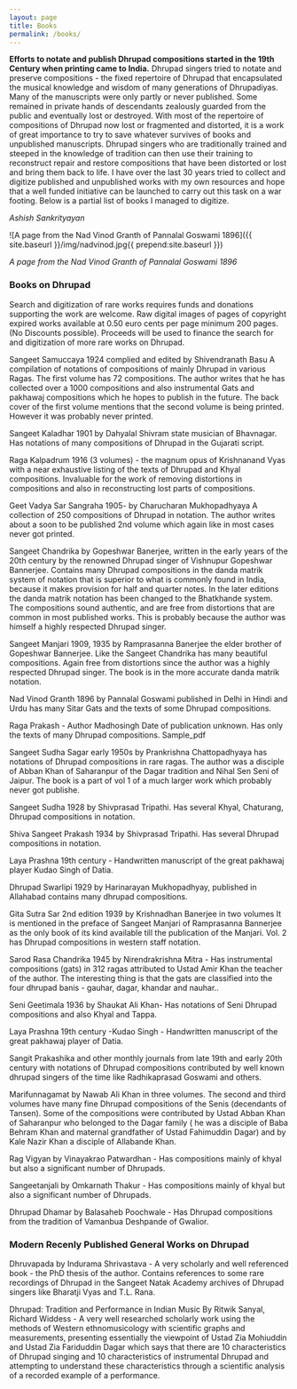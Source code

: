 ```yaml
---
layout: page
title: Books
permalink: /books/
---
```


<strong>Efforts to notate and publish Dhrupad compositions started in the 19th Century when printing came to India.</strong> Dhrupad singers tried to notate and preserve compositions - the fixed repertoire of Dhrupad that encapsulated the musical knowledge and wisdom of many generations of Dhrupadiyas. Many of the manuscripts were only partly or never published. Some remained in private hands of descendants zealously guarded from the public and eventually lost or destroyed. With most of the repertoire of compositions of Dhrupad now lost or fragmented and distorted, it is a work of great importance to try to save whatever survives of books and unpublished manuscripts. Dhrupad singers who are traditionally trained and steeped in the knowledge of tradition can then use their training to reconstruct repair and restore compositions that have been distorted or lost and bring them back to life. I have over the last 30 years tried to collect and digitize published and unpublished works with my own resources and hope that a well funded initiative can be launched to carry out this task on a war footing. Below is a partial list of books I managed to digitize.

*Ashish Sankrityayan*

![A page from the Nad Vinod Granth of Pannalal Goswami 1896]({{ site.baseurl }}/img/nadvinod.jpg{{ prepend:site.baseurl }})

*A page from the Nad Vinod Granth of Pannalal Goswami 1896*



<h3>Books on Dhrupad</h3>

Search and digitization of rare works requires funds and donations supporting the work are welcome. Raw digital images of pages of copyright expired works available at 0.50 euro cents per page minimum 200 pages. (No Discounts possible). Proceeds will be used to finance the search for and digitization of more rare works on Dhrupad.

<span class="book">Sangeet Samuccaya</span> 1924 complied and edited by Shivendranath Basu A compilation of notations of compositions of mainly Dhrupad in various Ragas. The first volume has 72 compositions. The author writes that he has collected over a 1000 compositions and also instrumental Gats and pakhawaj compositions which he hopes to publish in the future. The back cover of the first volume mentions that the second volume is being printed. However it was probably never printed.

<span class="book">Sangeet Kaladhar</span> 1901 by Dahyalal Shivram state musician of Bhavnagar. Has notations of many compositions of Dhrupad in the Gujarati script.

<span class="book">Raga Kalpadrum</span> 1916 (3 volumes) - the magnum opus of Krishnanand Vyas with a near exhaustive listing of the texts of Dhrupad and Khyal compositions. Invaluable for the work of removing distortions in compositions and also in reconstructing lost parts of compositions.

<span class="book">Geet Vadya Sar Sangraha</span> 1905- by Charucharan Mukhopadhyaya A collection of 250 compositions of Dhrupad in notation. The author writes about a soon to be published 2nd volume which again like in most cases never got printed.

<span class="book">Sangeet Chandrika</span> by Gopeshwar Banerjee,  written in the early years of the 20th century by the renowned Dhrupad singer of Vishnupur Gopeshwar Bannerjee. Contains many  Dhrupad compositions in the danda matrik  system of notation that is superior to what is commonly found in India, because it makes provision for half and quarter  notes. In the later editions the danda matrik notation has been changed to the Bhatkhande system. The compositions sound authentic, and are free from distortions that are common in most published works. This is  probably because the author was himself a highly respected Dhrupad singer.

<span class="book">Sangeet Manjari</span> 1909, 1935 by Ramprasanna Banerjee the elder brother of Gopeshwar Bannerjee. Like the Sangeet Chandrika has many beautiful compositions. Again free from distortions since the author was a highly respected Dhrupad singer. The book is in the more accurate danda matrik notation.

<span class="book">Nad Vinod Granth</span> 1896 by Pannalal Goswami published in Delhi in Hindi and Urdu  has many  Sitar Gats  and the texts of some Dhrupad compositions.

<span class="book">Raga Prakash</span> - Author Madhosingh Date of publication unknown. Has only the texts of many Dhrupad compositions. Sample_pdf

<span class="book">Sangeet Sudha Sagar</span> early 1950s by Prankrishna Chattopadhyaya has notations of Dhrupad compositions in rare ragas. The author was a disciple of Abban Khan of Saharanpur of the Dagar tradition and Nihal Sen Seni of Jaipur. The book is a part of vol 1 of a much larger work which probably never got publishe.

<span class="book">Sangeet Sudha</span> 1928 by Shivprasad Tripathi. Has several Khyal, Chaturang, Dhrupad compositions in notation.

<span class="book">Shiva Sangeet Prakash</span> 1934 by Shivprasad Tripathi. Has several Dhrupad compositions in notation.

<span class="book">Laya Prashna</span> 19th century - Handwritten manuscript of the great pakhawaj player Kudao Singh of Datia.

<span class="book">Dhrupad Swarlipi</span> 1929 by Harinarayan Mukhopadhyay, published in Allahabad contains many dhrupad  compositions.

<span class="book">Gita Sutra Sar</span> 2nd edition 1939 by Krishnadhan Banerjee in two volumes It is mentioned in the preface of Sangeet Manjari of Ramprasanna Bannerjee as the only book of its kind available till the publication of the Manjari. Vol. 2 has Dhrupad compositions in western staff notation.

<span class="book">Sarod Rasa Chandrika</span> 1945 by Nirendrakrishna Mitra - Has instrumental compositions (gats) in 312 ragas attributed to Ustad Amir Khan the teacher of the author. The interesting thing is that the gats are classified into the four dhrupad banis - gauhar, dagar, khandar and nauhar..

<span class="book">Seni Geetimala</span> 1936 by Shaukat Ali Khan- Has notations of Seni Dhrupad compositions and also Khyal and Tappa.

<span class="book">Laya Prashna</span> 19th century -Kudao Singh - Handwritten manuscript of the great pakhawaj player of Datia.

<span class="book">Sangit Prakashika</span> and other monthly journals from late 19th and early 20th century with notations of Dhrupad compositions contributed by well known dhrupad singers of the time like Radhikaprasad Goswami and others.

<span class="book">Marifunnagamat</span> by Nawab Ali Khan in three volumes. The second and third volumes have many fine Dhrupad compositions of the Senis (decendants of Tansen). Some of the compositions were contributed by Ustad Abban Khan of Saharanpur who belonged to the Dagar family ( he was a disciple of Baba Behram Khan and maternal grandfather of Ustad Fahimuddin Dagar) and by Kale Nazir Khan a disciple of Allabande Khan.

<span class="book">Rag Vigyan</span> by Vinayakrao Patwardhan - Has compositions mainly of khyal but also a significant number of Dhrupads.

<span class="book">Sangeetanjali</span> by Omkarnath Thakur - Has compositions mainly of khyal but also a significant number of Dhrupads.

<span class="book">Dhrupad Dhamar</span> by Balasaheb Poochwale - Has Dhrupad compositions from the tradition of Vamanbua Deshpande of Gwalior.

<h3>Modern Recenly Published General Works on Dhrupad</h3>

<span class="book">Dhruvapada</span> by Indurama Shrivastava - A very scholarly and well referenced book - the PhD thesis of the author. Contains references to some rare recordings of Dhrupad in the Sangeet Natak Academy archives of Dhrupad singers like Bharatji Vyas and T.L. Rana.

<span class="book">Dhrupad: Tradition and Performance in Indian Music</span> By Ritwik Sanyal, Richard Widdess - A very well researched scholarly work using the methods of Western ethnomusicology with scientific graphs and measurements, presenting essentially the viewpoint of Ustad Zia Mohiuddin and Ustad Zia Fariduddin Dagar which says that there are 10 characteristics of Dhrupad singing and 10 characteristics of instrumental Dhrupad and attempting to understand these characteristics through a scientific analysis of a recorded example of a performance.
